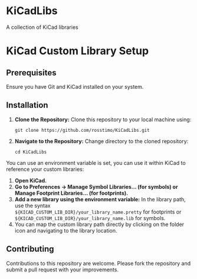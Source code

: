 # KiCadLibs
A collection of KiCad libraries

# KiCad Custom Library Setup


## Prerequisites

Ensure you have Git and KiCad installed on your system. 

## Installation

1. **Clone the Repository:**
   Clone this repository to your local machine using:
   ```
   git clone https://github.com/rosstimo/KiCadLibs.git
   ```

2. **Navigate to the Repository:**
   Change directory to the cloned repository:
   ```
   cd KiCadLibs
   ```

 You can use an environment variable is set, you can use it within KiCad to reference your custom libraries:

1. **Open KiCad.**
2. **Go to Preferences → Manage Symbol Libraries… (for symbols) or Manage Footprint Libraries… (for footprints).**
3. **Add a new library using the environment variable:**
   In the library path, use the syntax <br> `${KICAD_CUSTOM_LIB_DIR}/your_library_name.pretty` for footprints or <br> `${KICAD_CUSTOM_LIB_DIR}/your_library_name.lib` for symbols.
4. You can map the custom library path directly by clicking on the folder icon and navigating to the library location.

## Contributing

Contributions to this repository are welcome. Please fork the repository and submit a pull request with your improvements.


